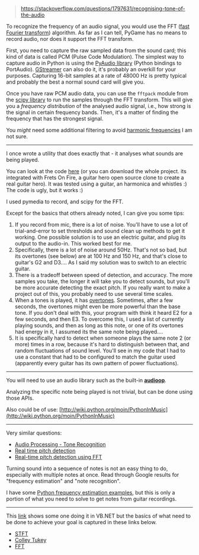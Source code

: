 >https://stackoverflow.com/questions/1797631/recognising-tone-of-the-audio


To recognize the frequency of an audio signal, you would use the FFT ([fast Fourier transform](http://en.wikipedia.org/wiki/Fast_Fourier_transform)) algorithm. As far as I can tell, PyGame has no means to record audio, nor does it support the FFT transform.

First, you need to capture the raw sampled data from the sound card; this kind of data is called PCM (Pulse Code Modulation). The simplest way to capture audio in Python is using the [PyAudio library](http://people.csail.mit.edu/hubert/pyaudio/) (Python bindings to PortAudio). [GStreamer](http://gstreamer.freedesktop.org/) can also do it, it's probably an overkill for your purposes. Capturing 16-bit samples at a rate of 48000 Hz is pretty typical and probably the best a normal sound card will give you.

Once you have raw PCM audio data, you can use the `fftpack` module from the [scipy library](http://www.scipy.org/) to run the samples through the FFT transform. This will give you a _frequency distribution_ of the analysed audio signal, i.e., how strong is the signal in certain frequency bands. Then, it's a matter of finding the frequency that has the strongest signal.

You _might_ need some additional filtering to avoid [harmonic frequencies](http://en.wikipedia.org/wiki/Harmonic) I am not sure.



---



I once wrote a utility that does exactly that - it analyses what sounds are being played.

You can look at the code [here](https://web.archive.org/web/20120112041203/http://trac.assembla.com/guitarist/browser/src/soundAnalyzer/AudioRecorder.py) (or you can download the whole project. its integrated with Frets On Fire, a guitar hero open source clone to create a real guitar hero). It was tested using a guitar, an harmonica and whistles :) The code is ugly, but it works :)

I used pymedia to record, and scipy for the FFT.

Except for the basics that others already noted, I can give you some tips:

1. If you record from mic, there is a lot of noise. You'll have to use a lot of trial-and-error to set thresholds and sound clean up methods to get it working. One possible solution is to use an electric guitar, and plug its output to the audio-in. This worked best for me.
2. Specifically, there is a lot of noise around 50Hz. That's not so bad, but its overtones (see below) are at 100 Hz and 150 Hz, and that's close to guitar's G2 and D3.... As I said my solution was to switch to an electric guitar.
3. There is a tradeoff between speed of detection, and accuracy. The more samples you take, the longer it will take you to detect sounds, but you'll be more accurate detecting the exact pitch. If you really want to make a project out of this, you probably need to use several time scales.
4. When a tones is played, it has [overtones](http://en.wikipedia.org/wiki/Overtone). Sometimes, after a few seconds, the overtones might even be more powerful than the base tone. If you don't deal with this, your program with think it heard E2 for a few seconds, and then E3. To overcome this, I used a list of currently playing sounds, and then as long as this note, or one of its overtones had energy in it, I assumed its the same note being played....
5. It is specifically hard to detect when someone plays the same note 2 (or more) times in a row, because it's hard to distinguish between that, and random fluctuations of sound level. You'll see in my code that I had to use a constant that had to be configured to match the guitar used (apparently every guitar has its own pattern of power fluctuations).



---

You will need to use an audio library such as the built-in [**audioop**](http://docs.python.org/library/audioop.html).

Analyzing the specific note being played is not trivial, but can be done using those APIs.

Also could be of use: [http://wiki.python.org/moin/PythonInMusic](http://wiki.python.org/moin/PythonInMusic)




---


Very similar questions:

- [Audio Processing - Tone Recognition](https://stackoverflow.com/questions/1499932/audio-processing-tone-recognition)
- [Real time pitch detection](https://stackoverflow.com/questions/1354084/real-time-pitch-detection)
- [Real-time pitch detection using FFT](https://stackoverflow.com/questions/1466968/real-time-pitch-detection-using-fft)

Turning sound into a sequence of notes is not an easy thing to do, especially with multiple notes at once. Read through Google results for "frequency estimation" and "note recognition".

I have some [Python frequency estimation examples](http://gist.github.com/255291), but this is only a portion of what you need to solve to get notes from guitar recordings.




---


This [link](http://www.codeproject.com/KB/audio-video/FftGuitarTuner.aspx) shows some one doing it in VB.NET but the basics of what need to be done to achieve your goal is captured in these links below.

- [STFT](http://en.wikipedia.org/wiki/STFT)
- [Colley Tukey](http://en.wikipedia.org/wiki/Cooley-Tukey_FFT_algorithm)
- [FFT](http://en.wikipedia.org/wiki/FFT)